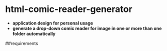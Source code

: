 # html-comic-reader-generator
  - **application design for personal usage**<br>
  - **generate a drop-down comic reader for image in one or more than one folder automatically**

##requirements
